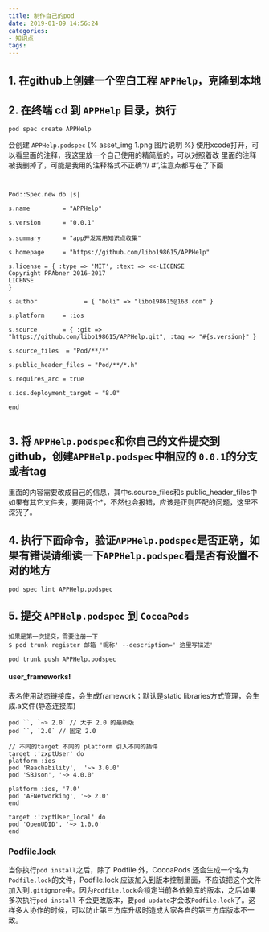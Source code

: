 ```yaml
---
title: 制作自己的pod
date: 2019-01-09 14:56:24
categories:
- 知识点
tags:
---
```

## 1. 在github上创建一个空白工程 ``APPHelp``，克隆到本地

## 2. 在终端 cd 到 ``APPHelp`` 目录，执行
```
pod spec create APPHelp
```
会创建 ``APPHelp.podspec``
{% asset_img 1.png 图片说明 %}
使用xcode打开，可以看里面的注释，我这里放一个自己使用的精简版的，可以对照着改
里面的注释被我删掉了，可能是我用的注释格式不正确“//   #”,注意点都写在了下面
```


Pod::Spec.new do |s|

s.name         = "APPHelp"

s.version      = "0.0.1"

s.summary      = "app开发常用知识点收集"

s.homepage     = "https://github.com/libo198615/APPHelp"

s.license = { :type => 'MIT', :text => <<-LICENSE
Copyright PPAbner 2016-2017
LICENSE
}

s.author             = { "boli" => "libo198615@163.com" }

s.platform     = :ios

s.source       = { :git => "https://github.com/libo198615/APPHelp.git", :tag => "#{s.version}" }

s.source_files  = "Pod/**/*"

s.public_header_files = "Pod/**/*.h"

s.requires_arc = true

s.ios.deployment_target = "8.0"

end


```

## 3. 将 ``APPHelp.podspec``和你自己的文件提交到github，创建``APPHelp.podspec``中相应的 ``0.0.1``的分支或者tag
里面的内容需要改成自己的信息，其中s.source_files和s.public_header_files中如果有其它文件夹，要用两个*，不然也会报错，应该是正则匹配的问题，这里不深究了。

## 4. 执行下面命令，验证``APPHelp.podspec``是否正确，如果有错误请细读一下``APPHelp.podspec``看是否有设置不对的地方
```
pod spec lint APPHelp.podspec
```

## 5. 提交 ``APPHelp.podspec`` 到 ``CocoaPods``
```
如果是第一次提交，需要注册一下
$ pod trunk register 邮箱 '昵称' --description=' 这里写描述'
```
```
pod trunk push APPHelp.podspec
```





#### user_frameworks!

表名使用动态链接库，会生成framework；默认是static libraries方式管理，会生成.a文件(静态连接库)



```
pod ``, `~> 2.0` // 大于 2.0 的最新版
pod ``, `2.0` // 固定 2.0
```

```
// 不同的target 不同的 platform 引入不同的插件
target :'zxptUser' do
platform :ios  
pod 'Reachability',  '~> 3.0.0'  
pod 'SBJson', '~> 4.0.0'  
  
platform :ios, '7.0'  
pod 'AFNetworking', '~> 2.0'
end

target :'zxptUser_local' do
pod 'OpenUDID', '~> 1.0.0'
end
```

### Podfile.lock

当你执行`pod install`之后，除了 Podfile 外，CocoaPods 还会生成一个名为`Podfile.lock`的文件，Podfile.lock 应该加入到版本控制里面，不应该把这个文件加入到`.gitignore`中。因为`Podfile.lock`会锁定当前各依赖库的版本，之后如果多次执行`pod install` 不会更改版本，要`pod update`才会改`Podfile.lock`了。这样多人协作的时候，可以防止第三方库升级时造成大家各自的第三方库版本不一致。